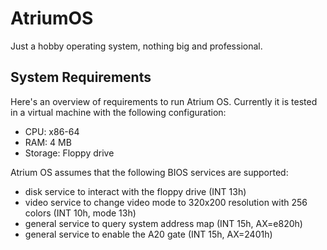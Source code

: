 # AtriumOS

Just a hobby operating system, nothing big and professional.

## System Requirements

Here's an overview of requirements to run Atrium OS. Currently it is tested in
a virtual machine with the following configuration:
* CPU: x86-64
* RAM: 4 MB
* Storage: Floppy drive

Atrium OS assumes that the following BIOS services are supported:
* disk service to interact with the floppy drive (INT 13h)
* video service to change video mode to 320x200 resolution
with 256 colors (INT 10h, mode 13h)
* general service to query system address map (INT 15h, AX=e820h)
* general service to enable the A20 gate (INT 15h, AX=2401h)

